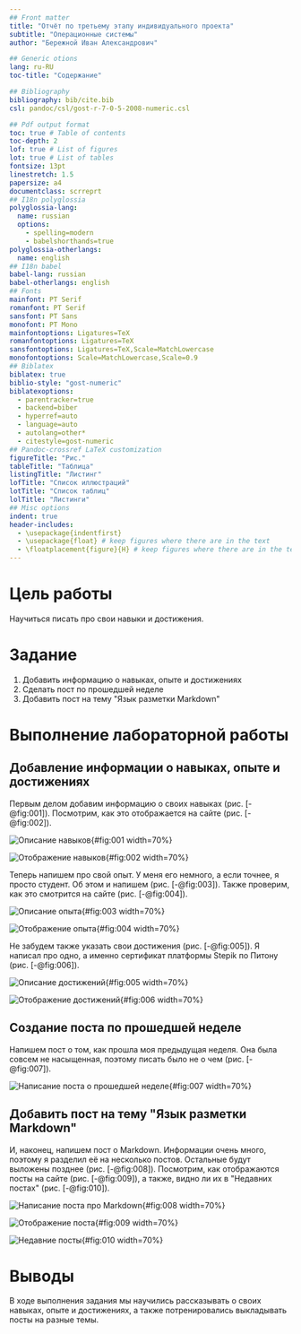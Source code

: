```yaml
---
## Front matter
title: "Отчёт по третьему этапу индивидуального проекта"
subtitle: "Операционные системы"
author: "Бережной Иван Александрович"

## Generic otions
lang: ru-RU
toc-title: "Содержание"

## Bibliography
bibliography: bib/cite.bib
csl: pandoc/csl/gost-r-7-0-5-2008-numeric.csl

## Pdf output format
toc: true # Table of contents
toc-depth: 2
lof: true # List of figures
lot: true # List of tables
fontsize: 13pt
linestretch: 1.5
papersize: a4
documentclass: scrreprt
## I18n polyglossia
polyglossia-lang:
  name: russian
  options:
	- spelling=modern
	- babelshorthands=true
polyglossia-otherlangs:
  name: english
## I18n babel
babel-lang: russian
babel-otherlangs: english
## Fonts
mainfont: PT Serif
romanfont: PT Serif
sansfont: PT Sans
monofont: PT Mono
mainfontoptions: Ligatures=TeX
romanfontoptions: Ligatures=TeX
sansfontoptions: Ligatures=TeX,Scale=MatchLowercase
monofontoptions: Scale=MatchLowercase,Scale=0.9
## Biblatex
biblatex: true
biblio-style: "gost-numeric"
biblatexoptions:
  - parentracker=true
  - backend=biber
  - hyperref=auto
  - language=auto
  - autolang=other*
  - citestyle=gost-numeric
## Pandoc-crossref LaTeX customization
figureTitle: "Рис."
tableTitle: "Таблица"
listingTitle: "Листинг"
lofTitle: "Список иллюстраций"
lotTitle: "Список таблиц"
lolTitle: "Листинги"
## Misc options
indent: true
header-includes:
  - \usepackage{indentfirst}
  - \usepackage{float} # keep figures where there are in the text
  - \floatplacement{figure}{H} # keep figures where there are in the text
---
```


# Цель работы

Научиться писать про свои навыки и достижения.

# Задание

1. Добавить информацию о навыках, опыте и достижениях
2. Сделать пост по прошедшей неделе
3. Добавить пост на тему "Язык разметки Markdown"

# Выполнение лабораторной работы

## Добавление информации о навыках, опыте и достижениях
Первым делом добавим информацию о своих навыках (рис. [-@fig:001]). Посмотрим, как это отображается на сайте (рис. [-@fig:002]).

![Описание навыков](image/1.jpg){#fig:001 width=70%}

![Отображение навыков](image/2.jpg){#fig:002 width=70%}

Теперь напишем про свой опыт. У меня его немного, а если точнее, я просто студент. Об этом и напишем (рис. [-@fig:003]). Также проверим, как это смотрится на сайте (рис. [-@fig:004]).

![Описание опыта](image/3.jpg){#fig:003 width=70%}

![Отображение опыта](image/4.jpg){#fig:004 width=70%}

Не забудем также указать свои достижения (рис. [-@fig:005]). Я написал про одно, а именно сертификат платформы Stepik по Питону (рис. [-@fig:006]).

![Описание достижений](image/5.jpg){#fig:005 width=70%}

![Отображение достижений](image/6.jpg){#fig:006 width=70%}

## Создание поста по прошедшей неделе
Напишем пост о том, как прошла моя предыдущая неделя. Она была совсем не насыщенная, поэтому писать было не о чем (рис. [-@fig:007]).

![Написание поста о прошедшей неделе](image/7.jpg){#fig:007 width=70%}

## Добавить пост на тему "Язык разметки Markdown"
И, наконец, напишем пост о Markdown. Информации очень много, поэтому я разделил её на несколько постов. Остальные будут выложены позднее (рис. [-@fig:008]). Посмотрим, как отображаются посты на сайте (рис. [-@fig:009]), а также, видно ли их в "Недавних постах" (рис. [-@fig:010]).

![Написание поста про Markdown](image/8.jpg){#fig:008 width=70%}

![Отображение поста](image/9.jpg){#fig:009 width=70%}

![Недавние посты](image/10.jpg){#fig:010 width=70%}

# Выводы

В ходе выполнения задания мы научились рассказывать о своих навыках, опыте и достижениях, а также потренировались выкладывать посты на разные темы.
